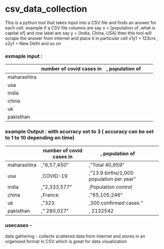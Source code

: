 # csv_data_collection
This is a python tool that takes input into a CSV file and finds an answer for each cell. example if a CSV file  columns are say x = [population of ,what is capital of] and row label are say y = [India, China, USA] then this tool will scrape the answer from internet and place it in particular cell x1y1 = 123crs , x2y1 = New Delhi and so on

### exmaple input :
|             | number of covid cases in  | , population of |   |   |
|-------------|---------------------------|-----------------|---|---|
| maharashtra |                           |                 |   |   |
| usa         |                           |                 |   |   |
| india       |                           |                 |   |   |
| china       |                           |                 |   |   |
| uk          |                           |                 |   |   |
| pakisthan   |                           |                 |   |   |

### example Output : with acurracy set to 3 ( accuracy can be set to 1 to 10 depending on time)
|             | number of covid cases in  | , population of                          |   |   |
|-------------|---------------------------|------------------------------------------|---|---|
| maharashtra | ,"6,57,450"               | ,"Total 40,959"                          |   |   |
| usa         | ,COVID-19                 | ,"13.9 births/1,000 population per year" |   |   |
| india       | ,"2,333,577"              | ,Population control                      |   |   |
| china       | ,France                   | ,"65,105,246"                            |   |   |
| uk          | ,"323                     | ,300 confirmed cases "                   |   |   |
| pakisthan   | ," 280,027"               | , 2132542                                |   |   |

### usecases -
data gathering - collects scattered data from internet and stores in an organised format in CSV which is great for data visualization
